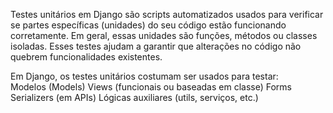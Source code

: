 Testes unitários em Django são scripts automatizados usados para verificar se partes específicas (unidades) do seu código estão funcionando corretamente. Em geral, essas unidades são funções, métodos ou classes isoladas. Esses testes ajudam a garantir que alterações no código não quebrem funcionalidades existentes.

Em Django, os testes unitários costumam ser usados para testar: <br>
Modelos (Models)
Views (funcionais ou baseadas em classe)
Forms
Serializers (em APIs)
Lógicas auxiliares (utils, serviços, etc.)




